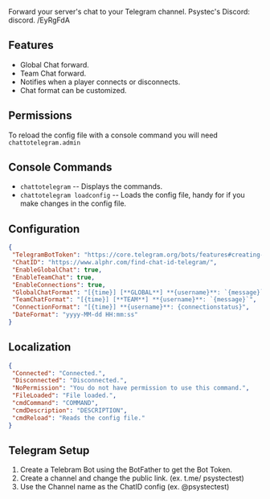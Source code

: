 Forward your server's chat to your Telegram channel.
Psystec's Discord: discord. /EyRgFdA

## Features

* Global Chat forward.
* Team Chat forward.
* Notifies when a player connects or disconnects.
* Chat format can be customized.

## Permissions

To reload the config file with a console command you will need `chattotelegram.admin`

## Console Commands

- `chattotelegram` -- Displays the commands.
- `chattotelegram loadconfig` -- Loads the config file, handy for if you make changes in the config file.

## Configuration

 ```json
{
  "TelegramBotToken": "https://core.telegram.org/bots/features#creating-a-new-bot",
  "ChatID": "https://www.alphr.com/find-chat-id-telegram/",
  "EnableGlobalChat": true,
  "EnableTeamChat": true,
  "EnableConnections": true,
  "GlobalChatFormat": "[{time}] [**GLOBAL**] **{username}**: `{message}`",
  "TeamChatFormat": "[{time}] [**TEAM**] **{username}**: `{message}`",
  "ConnectionFormat": "[{time}] **{username}**: {connectionstatus}",
  "DateFormat": "yyyy-MM-dd HH:mm:ss"
}
```

## Localization

 ```json
{
  "Connected": "Connected.",
  "Disconnected": "Disconnected.",
  "NoPermission": "You do not have permission to use this command.",
  "FileLoaded": "File loaded.",
  "cmdCommand": "COMMAND",
  "cmdDescription": "DESCRIPTION",
  "cmdReload": "Reads the config file."
}
```

## Telegram Setup

1. Create a Telebram Bot using the BotFather to get the Bot Token.
2. Create a channel and change the public link.  (ex. t.me/ psystectest)
3. Use the Channel name as the ChatID config (ex. @psystectest)
